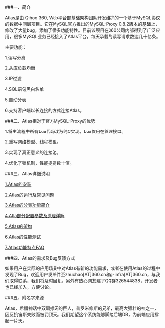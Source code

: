 ###一、简介

Atlas是由 Qihoo 360,  Web平台部基础架构团队开发维护的一个基于MySQL协议的数据中间层项目。它在MySQL官方推出的MySQL-Proxy 0.8.2版本的基础上，修改了大量bug，添加了很多功能特性。目前该项目在360公司内部得到了广泛应用，很多MySQL业务已经接入了Atlas平台，每天承载的读写请求数达几十亿条。
    
主要功能：

1.读写分离

2.从库负载均衡

3.IP过滤

4.SQL语句黑白名单

5.自动分表

6.支持客户端以长连接的方式连接Atlas。

###二、Atlas相对于官方MySQL-Proxy的优势

1.将主流程中所有Lua代码改为纯C实现，Lua仅用在管理接口。

2.重写网络模型、线程模型。

3.实现了真正意义的连接池。

4.优化了锁机制，性能提高数十倍。

###三、Atlas详细说明


[1.Atlas的安装](http://github.com/Qihoo360/Atlas/wiki/Atlas的安装)

[2.Atlas的运行及常见问题](http://github.com/Qihoo360/Atlas/wiki/Atlas的运行及常见问题)

[3.Atlas的分表功能简介](http://github.com/Qihoo360/Atlas/wiki/Atlas的分表功能简介)

[4.Atla部分配置参数及原理详解](http://github.com/Qihoo360/Atlas/wiki/Atla部分配置参数及原理详解)

[5.Atlas的架构](https://github.com/Qihoo360/Atlas/wiki/Atlas的架构)

[6.Atlas的性能测试](https://github.com/Qihoo360/Atlas/wiki/Atlas的性能测试)

[7.Atlas功能特点FAQ](https://github.com/Qihoo360/Atlas/wiki/Atlas功能特点FAQ)



###四、Atlas的需求及Bug反馈方式

如果用户在实际的应用场景中对Atlas有新的功能需求，或者在使用Atlas的过程中发现了Bug，欢迎用户发邮件至zhuchao[AT]360.cn和g-infra[AT]360.cn，与我们取得联系，我们将及时回复。另外有热心网友建了QQ群326544838，开发者也已经加入，方便讨论。

###五、附名字来源

Atlas，希腊神话中双肩撑天的巨人，普罗米修斯的兄弟，最高大强壮的神之一，因反抗宙斯失败而被罚顶天。我们期望这个系统能够脚踏后端DB，为前端应用撑起一片天。

